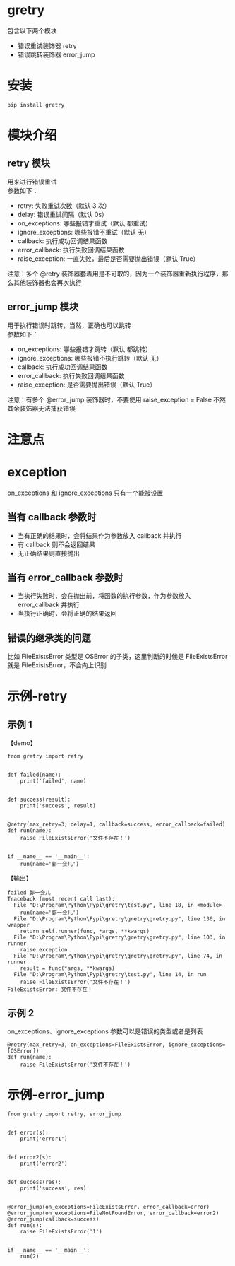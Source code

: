 # gretry

包含以下两个模块

- 错误重试装饰器 retry
- 错误跳转装饰器 error_jump

# 安装

```
pip install gretry
```

# 模块介绍

## retry 模块

用来进行错误重试  
参数如下：

- retry: 失败重试次数（默认 3 次）
- delay: 错误重试间隔（默认 0s）
- on_exceptions: 哪些报错才重试（默认 都重试）
- ignore_exceptions: 哪些报错不重试（默认 无）
- callback: 执行成功回调结果函数
- error_callback: 执行失败回调结果函数
- raise_exception: 一直失败，最后是否需要抛出错误（默认 True）

注意：多个 @retry 装饰器套着用是不可取的，因为一个装饰器重新执行程序，那么其他装饰器也会再次执行

## error_jump 模块

用于执行错误时跳转，当然，正确也可以跳转  
参数如下：

- on_exceptions: 哪些报错才跳转（默认 都跳转）
- ignore_exceptions: 哪些报错不执行跳转（默认 无）
- callback: 执行成功回调结果函数
- error_callback: 执行失败回调结果函数
- raise_exception: 是否需要抛出错误（默认 True）

注意：有多个 @error_jump 装饰器时，不要使用 raise_exception = False 不然其余装饰器无法捕获错误

# 注意点

# exception

on_exceptions 和 ignore_exceptions 只有一个能被设置

## 当有 callback 参数时

- 当有正确的结果时，会将结果作为参数放入 callback 并执行
- 有 callback 则不会返回结果
- 无正确结果则直接抛出

## 当有 error_callback 参数时

- 当执行失败时，会在抛出前，将函数的执行参数，作为参数放入 error_callback 并执行
- 当执行正确时，会将正确的结果返回

## 错误的继承类的问题

比如 FileExistsError 类型是 OSError 的子类，这里判断的时候是 FileExistsError 就是 FileExistsError，不会向上识别

# 示例-retry

## 示例 1

【demo】

```
from gretry import retry


def failed(name):
    print('failed', name)


def success(result):
    print('success', result)


@retry(max_retry=3, delay=1, callback=success, error_callback=failed)
def run(name):
    raise FileExistsError('文件不存在！')


if __name__ == '__main__':
    run(name='郭一会儿')

```

【输出】

```
failed 郭一会儿
Traceback (most recent call last):
  File "D:\Program\Python\Pypi\gretry\test.py", line 18, in <module>
    run(name='郭一会儿')
  File "D:\Program\Python\Pypi\gretry\gretry\gretry.py", line 136, in wrapper
    return self.runner(func, *args, **kwargs)
  File "D:\Program\Python\Pypi\gretry\gretry\gretry.py", line 103, in runner
    raise exception
  File "D:\Program\Python\Pypi\gretry\gretry\gretry.py", line 74, in runner
    result = func(*args, **kwargs)
  File "D:\Program\Python\Pypi\gretry\test.py", line 14, in run
    raise FileExistsError('文件不存在！')
FileExistsError: 文件不存在！
```

## 示例 2

on_exceptions、ignore_exceptions 参数可以是错误的类型或者是列表

```
@retry(max_retry=3, on_exceptions=FileExistsError, ignore_exceptions=[OSError])
def run(name):
    raise FileExistsError('文件不存在！')
```

# 示例-error_jump

```
from gretry import retry, error_jump


def error(s):
    print('error1')


def error2(s):
    print('error2')


def success(res):
    print('success', res)


@error_jump(on_exceptions=FileExistsError, error_callback=error)
@error_jump(on_exceptions=FileNotFoundError, error_callback=error2)
@error_jump(callback=success)
def run(s):
    raise FileExistsError('1')


if __name__ == '__main__':
    run(2)
```